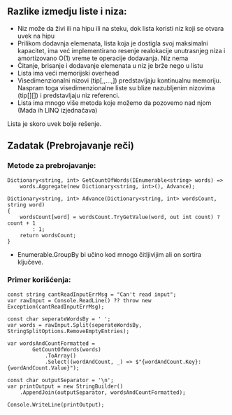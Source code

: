 ## Razlike izmedju liste i niza:
- Niz može da živi ili na hipu ili na steku, dok lista koristi niz koji se otvara uvek na hipu
- Prilikom dodavnja elemenata, lista koja je dostigla svoj maksimalni kapacitet, ima već implementirano resenje realokacije unutrasnjeg niza i amortizovano O(1) vreme te operacije dodavanja. Niz nema
- Čitanje, brisanje i dodavanje elemenata u niz je brže nego u listu
- Lista ima veći memorijski overhead
- Visedimenzionalni nizovi (tip[,,...,]) predstavljaju kontinualnu memoriju. Naspram toga visedimenzionalne liste su blize nazubljenim nizovima (tip[][]) i predstavljaju niz referenci.
- Lista ima mnogo više metoda koje možemo da pozovemo nad njom (Mada ih LINQ izjednačava)

Lista je skoro uvek bolje rešenje.
## Zadatak (Prebrojavanje reči)
### Metode za prebrojavanje:
```
Dictionary<string, int> GetCountOfWords(IEnumerable<string> words) =>
    words.Aggregate(new Dictionary<string, int>(), Advance);

Dictionary<string, int> Advance(Dictionary<string, int> wordsCount, string word)
{
    wordsCount[word] = wordsCount.TryGetValue(word, out int count) ? count + 1
        : 1;
    return wordsCount;
}
```
- Enumerable.GroupBy bi učino kod mnogo čitljivijim ali on sortira ključeve.
### Primer korišćenja:
```
const string cantReadInputErrMsg = "Can't read input";
var rawInput = Console.ReadLine() ?? throw new Exception(cantReadInputErrMsg);

const char seperateWordsBy = ' ';
var words = rawInput.Split(seperateWordsBy, StringSplitOptions.RemoveEmptyEntries);

var wordsAndCountFormatted =
        GetCountOfWords(words)
            .ToArray()
            .Select((wordAndCount, _) => $"{wordAndCount.Key}: {wordAndCount.Value}");

const char outputSeparator = '\n';
var printOutput = new StringBuilder()
    .AppendJoin(outputSeparator, wordsAndCountFormatted);

Console.WriteLine(printOutput);
```